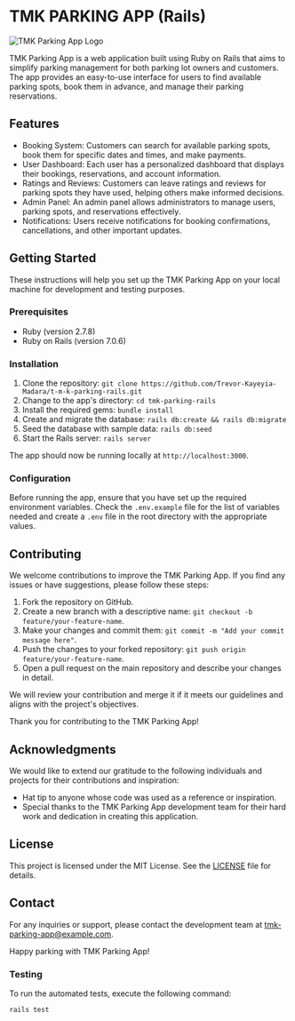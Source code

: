 # TMK PARKING APP (Rails)

![TMK Parking App Logo](app_logo.png)

TMK Parking App is a web application built using Ruby on Rails that aims to simplify parking management for both parking lot owners and customers. The app provides an easy-to-use interface for users to find available parking spots, book them in advance, and manage their parking reservations.

## Features

- Booking System: Customers can search for available parking spots, book them for specific dates and times, and make payments.
- User Dashboard: Each user has a personalized dashboard that displays their bookings, reservations, and account information.
- Ratings and Reviews: Customers can leave ratings and reviews for parking spots they have used, helping others make informed decisions.
- Admin Panel: An admin panel allows administrators to manage users, parking spots, and reservations effectively.
- Notifications: Users receive notifications for booking confirmations, cancellations, and other important updates.

## Getting Started

These instructions will help you set up the TMK Parking App on your local machine for development and testing purposes.

### Prerequisites

- Ruby (version 2.7.8)
- Ruby on Rails (version 7.0.6)

### Installation

1. Clone the repository: `git clone https://github.com/Trevor-Kayeyia-Madara/t-m-k-parking-rails.git`
2. Change to the app's directory: `cd tmk-parking-rails`
3. Install the required gems: `bundle install`
4. Create and migrate the database: `rails db:create && rails db:migrate`
5. Seed the database with sample data: `rails db:seed`
6. Start the Rails server: `rails server`

The app should now be running locally at `http://localhost:3000`.

### Configuration

Before running the app, ensure that you have set up the required environment variables. Check the `.env.example` file for the list of variables needed and create a `.env` file in the root directory with the appropriate values.

## Contributing

We welcome contributions to improve the TMK Parking App. If you find any issues or have suggestions, please follow these steps:

1. Fork the repository on GitHub.
2. Create a new branch with a descriptive name: `git checkout -b feature/your-feature-name`.
3. Make your changes and commit them: `git commit -m "Add your commit message here"`.
4. Push the changes to your forked repository: `git push origin feature/your-feature-name`.
5. Open a pull request on the main repository and describe your changes in detail.

We will review your contribution and merge it if it meets our guidelines and aligns with the project's objectives.

Thank you for contributing to the TMK Parking App!

## Acknowledgments

We would like to extend our gratitude to the following individuals and projects for their contributions and inspiration:

- Hat tip to anyone whose code was used as a reference or inspiration.
- Special thanks to the TMK Parking App development team for their hard work and dedication in creating this application.

## License

This project is licensed under the MIT License. See the [LICENSE](LICENSE) file for details.

## Contact

For any inquiries or support, please contact the development team at <tmk-parking-app@example.com>.

Happy parking with TMK Parking App!

### Testing

To run the automated tests, execute the following command:

```bash
rails test
